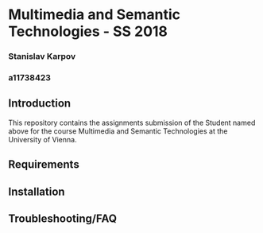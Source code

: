 # Multimedia and Semantic Technologies - SS 2018

### Stanislav Karpov

### a11738423



## Introduction

This repository contains the assignments submission of the Student named above 
 for the course Multimedia and Semantic Technologies at the University of Vienna.



## Requirements



## Installation


## Troubleshooting/FAQ